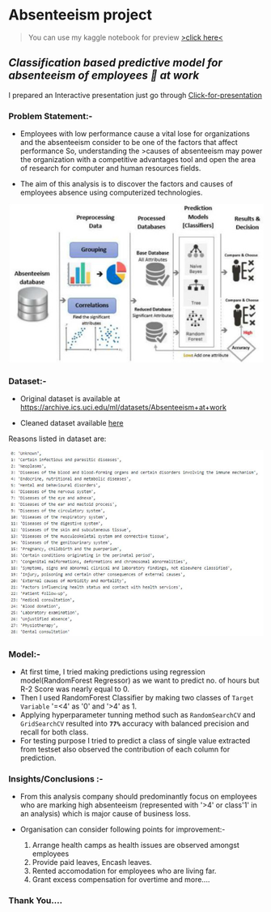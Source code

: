 # Absenteeism project 

> You can use my kaggle notebook for preview [>click here<](https://www.kaggle.com/miracle9to9/employee-absenteeism-predictions)

## *Classification based predictive model for absenteeism of employees 👔 at work*
I prepared an Interactive presentation just go through [Click-for-presentation](https://aniketpatils101.wixsite.com/website-4/presentation)

### Problem Statement:-
* Employees with low performance cause a vital lose for organizations and the absenteeism consider to be one of the factors that affect performance So, understanding the >causes of absenteeism may power the organization with a competitive advantages tool and open the area of research for computer and human resources fields.

* The aim of this analysis is to discover the factors and causes of employees absence using computerized technologies.

<p align="center"><img src="workflow.jpeg" /></p>

### Dataset:-
* Original dataset is available at https://archive.ics.uci.edu/ml/datasets/Absenteeism+at+work

* Cleaned dataset available [here](https://www.kaggle.com/miracle9to9/absenteeism-dataset)

Reasons listed in dataset are:
<p align="center"><img src="Reasons.JPG" /></p>

### Model:-
* At first time, I tried making predictions using regression model(RandomForest Regressor) as we want to predict no. of hours but R-2 Score was nearly equal to 0.
* Then I used RandomForest Classifier by making two classes of `Target Variable` '=<4' as '0' and '>4' as 1. 
* Applying hyperparameter tunning method such as `RandomSearchCV` and `GridSearchCV` resulted into **`77%`** accuracy with balanced precision and recall for both class.
* For testing purpose I tried to predict a class of single value extracted from testset also observed the contribution of each column for prediction.

### Insights/Conclusions :- 
* From this analysis company should predominantly focus on employees who are marking high absenteeism (represented with '>4' or class'1' in an analysis) which is major cause of business loss.
* Organisation can consider following points for improvement:-

  1. Arrange health camps as health issues are observed amongst employees
  2. Provide paid leaves, Encash leaves.
  3. Rented accomodation for employees who are living far.
  4. Grant excess compensation for overtime and more....

### Thank You....           
